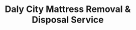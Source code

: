 ---
layout: location.njk
title: Daly City Mattress Removal & Disposal Service
description: Professional mattress removal in Daly City, California. Next-day pickup  Licensed, insured, and eco-friendly. Serving diverse Peninsula neighborhoods.
permalink: /mattress-removal/california/san-francisco/daly-city/
city: Daly City
state: California
stateSlug: california
parentMetro: San Francisco
tier: 3
coordinates:
  lat: 37.7057
  lng: -122.4719
pricing:
  startingPrice: 125
  single: 125
  queen: 155
  king: 180
  boxSpring: 30
pageContent:
  heroDescription: "Professional mattress removal serving Daly City, California.  for next-day pickup. We handle family homes, condos, and apartments throughout this diverse Peninsula community."
  aboutService: "Daly City's reliable mattress removal service, serving the Gateway to the Peninsula with professional pickup throughout the city's hillside neighborhoods. From single-family homes in Westmoor to apartments near the Colma border, we navigate Daly City's steep terrain and foggy conditions with reliable service. Our Daly City team understands this working-class community's practical needs and provides efficient, affordable mattress disposal. We work with San Mateo County waste management systems and California's environmental programs to ensure responsible recycling while keeping costs reasonable for local families."
  serviceAreasIntro: "We serve all Daly City neighborhoods, from established residential areas to newer developments:"
  regulationsCompliance: "Our service meets all San Mateo County and California environmental requirements, including proper preparation and documentation under the state's Mattress Stewardship Program."
  environmentalImpact: "Daly City residents appreciate practical environmental solutions, and our mattress recycling delivers results without complications. Through partnerships with Peninsula recycling facilities, we've diverted thousands of mattresses from regional landfills. Materials are processed efficiently at certified facilities, recovering steel springs, foam, fabric, and wood components. Each Daly City pickup supports California's waste reduction goals while serving the community's need for straightforward, reliable service."
  howItWorksScheduling: "Next-day pickup available throughout Daly City, with flexible scheduling to work around family routines and Peninsula traffic patterns."
  howItWorksService: "Our experienced team handles removal from any location on your property, navigating steep driveways and narrow streets common throughout Daly City's hillside neighborhoods."
  howItWorksDisposal: "Your mattress is processed through certified Peninsula recycling facilities under California's Mattress Stewardship Program for maximum material recovery and environmental compliance."
  sidebarStats:
    mattressesRemoved: "1,632"
neighborhoods: [
  {
    "name": "Westmoor",
    "zipCodes": ["94015"]
  },
  {
    "name": "Serramonte", 
    "zipCodes": ["94015"]
  },
  {
    "name": "St. Francis Heights",
    "zipCodes": ["94015"]
  },
  {
    "name": "Crocker",
    "zipCodes": ["94014"]
  },
  {
    "name": "Mission Terrace",
    "zipCodes": ["94014"]
  },
  {
    "name": "Broadmoor",
    "zipCodes": ["94015"]
  },
  {
    "name": "Top of the Hill",
    "zipCodes": ["94014"]
  },
  {
    "name": "Hillside",
    "zipCodes": ["94014"]
  },
  {
    "name": "Daly City Highlands",
    "zipCodes": ["94015"]
  },
  {
    "name": "Geneva Terrace",
    "zipCodes": ["94014"]
  },
  {
    "name": "Southern Hills",
    "zipCodes": ["94015"]
  },
  {
    "name": "John Daly Boulevard",
    "zipCodes": ["94015"]
  },
  {
    "name": "Bayshore",
    "zipCodes": ["94014"]
  },
  {
    "name": "Garden Village",
    "zipCodes": ["94015"]
  },
  {
    "name": "Olympic Village",
    "zipCodes": ["94015"]
  }
]
zipCodes: [
  "94014", "94015"
]
recyclingPartners: [
  "San Mateo County Waste Management",
  "Peninsula Mattress Recycling Facilities",
  "California Mattress Stewardship Program Partners"
]
localRegulations: "Daly City follows San Mateo County waste management guidelines for bulky item disposal. Mattresses cannot be placed with regular garbage and must be scheduled for pickup through Recology or taken to approved transfer stations. Private recycling services provide more convenient scheduling and faster pickup options while ensuring full compliance with California environmental regulations."
nearbyCities: [
  {
    "name": "South San Francisco",
    "slug": "south-san-francisco",
    "distance": 4,
    "isSuburb": true
  },
  {
    "name": "Pacifica",
    "slug": "pacifica",
    "distance": 6,
    "isSuburb": true
  },
  {
    "name": "Brisbane",
    "slug": "brisbane",
    "distance": 7,
    "isSuburb": true
  },
  {
    "name": "San Bruno",
    "slug": "san-bruno",
    "distance": 8,
    "isSuburb": true
  },
  {
    "name": "Colma",
    "slug": "colma",
    "distance": 2,
    "isSuburb": true
  }
]
reviews:
  count: 89
  featured: [
    {
      "text": "We needed our old mattress out before the new delivery and these guys came through same day. The crew handled our steep Westmoor driveway without any problems and were really efficient. Good value for the service and they cleaned up after themselves.",
      "author": "Maria L.",
      "neighborhood": "Westmoor"
    },
    {
      "text": "Had two twin mattresses from our kids' rooms that needed to go. The team was professional and worked quickly despite the narrow staircase in our St. Francis Heights home. Fair pricing and they showed up exactly when they said they would.",
      "author": "Kevin C.",
      "neighborhood": "St. Francis Heights"
    },
    {
      "text": "Our Serramonte condo association recommended these guys and they were right on target. Quick pickup, handled everything properly, and the price was exactly what they quoted. No hassles or surprises - just good service.",
      "author": "Janet R.",
      "neighborhood": "Serramonte"
    }
  ]
faqs: [
  {
    "question": "Do you handle pickup from Daly City's steep hillside streets?",
    "answer": "Yes, our Daly City team is experienced with the city's challenging terrain. We come equipped with appropriate vehicles and equipment for steep driveways and narrow residential streets throughout neighborhoods like Westmoor and St. Francis Heights."
  },
  {
    "question": "Can you work around Peninsula traffic and fog delays?",
    "answer": "Absolutely. We understand Daly City's unique location and weather patterns. We factor in Peninsula traffic conditions and coastal fog when scheduling appointments to ensure reliable arrival times."
  },
  {
    "question": "What's your typical response time in Daly City?",
    "answer": "We offer next-day pickup throughout Daly City, including weekends. During busy periods, we often have same-day availability depending on our Peninsula route schedule."
  },
  {
    "question": "Do you service both single-family homes and apartments?",
    "answer": "Yes, we handle all property types in Daly City - from single-family homes on hillside lots to apartment complexes and condominiums. Our service adapts to each property's specific access requirements."
  },
  {
    "question": "How do you handle pickup from multi-story homes?",
    "answer": "Our team regularly handles mattress removal from Daly City's many multi-level homes. We come prepared with equipment for stairs and have experience with the split-level designs common throughout the area."
  },
  {
    "question": "What are Daly City's requirements for mattress disposal?",
    "answer": "Daly City follows San Mateo County guidelines requiring proper disposal through licensed haulers or approved facilities. We handle all compliance requirements, including participation in California's Mattress Stewardship Program."
  },
  {
    "question": "Is there additional cost for steep driveways or difficult access?",
    "answer": "Our standard pricing covers removal from anywhere on your property, including steep driveways common in Daly City. The only additional fee would be for flights of stairs beyond the third floor ($10 per additional flight)."
  },
  {
    "question": "What happens to mattresses after pickup in Daly City?",
    "answer": "Your mattress is processed through certified Peninsula recycling facilities participating in California's Mattress Stewardship Program. Approximately 80% of materials are recovered, including steel springs, foam, fabric, and wood components."
  }
]
---